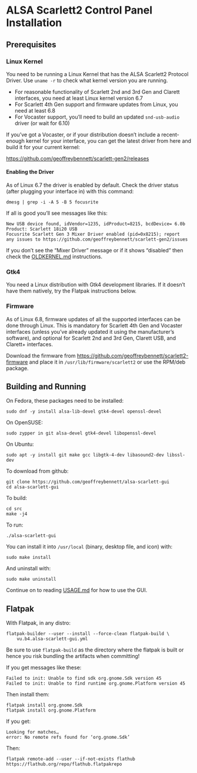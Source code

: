 # ALSA Scarlett2 Control Panel Installation

## Prerequisites

### Linux Kernel

You need to be running a Linux Kernel that has the ALSA Scarlett2
Protocol Driver. Use `uname -r` to check what kernel version you are
running.

- For reasonable functionality of Scarlett 2nd and 3rd Gen and Clarett
  interfaces, you need at least Linux kernel version 6.7
- For Scarlett 4th Gen support and firmware updates from Linux, you
  need at least 6.8
- For Vocaster support, you’ll need to build an updated
  `snd-usb-audio` driver (or wait for 6.10)

If you’ve got a Vocaster, or if your distribution doesn’t include a
recent-enough kernel for your interface, you can get the latest driver
from here and build it for your current kernel:

https://github.com/geoffreybennett/scarlett-gen2/releases

#### Enabling the Driver

As of Linux 6.7 the driver is enabled by default. Check the driver
status (after plugging your interface in) with this command:

```
dmesg | grep -i -A 5 -B 5 focusrite
```

If all is good you’ll see messages like this:

```
New USB device found, idVendor=1235, idProduct=8215, bcdDevice= 6.0b
Product: Scarlett 18i20 USB
Focusrite Scarlett Gen 3 Mixer Driver enabled (pid=0x8215); report
any issues to https://github.com/geoffreybennett/scarlett-gen2/issues
```

If you don’t see the “Mixer Driver” message or if it shows “disabled”
then check the [OLDKERNEL.md](OLDKERNEL.md) instructions.

### Gtk4

You need a Linux distribution with Gtk4 development libraries. If it
doesn’t have them natively, try the Flatpak instructions below.

### Firmware

As of Linux 6.8, firmware updates of all the supported interfaces can
be done through Linux. This is mandatory for Scarlett 4th Gen and
Vocaster interfaces (unless you’ve already updated it using the
manufacturer’s software), and optional for Scarlett 2nd and 3rd Gen,
Clarett USB, and Clarett+ interfaces.

Download the firmware from
https://github.com/geoffreybennett/scarlett2-firmware and place it in
`/usr/lib/firmware/scarlett2` or use the RPM/deb package.

## Building and Running

On Fedora, these packages need to be installed:

```
sudo dnf -y install alsa-lib-devel gtk4-devel openssl-devel
```

On OpenSUSE:

```
sudo zypper in git alsa-devel gtk4-devel libopenssl-devel
```

On Ubuntu:

```
sudo apt -y install git make gcc libgtk-4-dev libasound2-dev libssl-dev
```

To download from github:

```
git clone https://github.com/geoffreybennett/alsa-scarlett-gui
cd alsa-scarlett-gui
```

To build:

```
cd src
make -j4
```

To run:

```
./alsa-scarlett-gui
```

You can install it into `/usr/local` (binary, desktop file, and icon)
with:

```
sudo make install
```

And uninstall with:

```
sudo make uninstall
```

Continue on to reading [USAGE.md](USAGE.md) for how to use the GUI.

## Flatpak

With Flatpak, in any distro:

```
flatpak-builder --user --install --force-clean flatpak-build \
    vu.b4.alsa-scarlett-gui.yml
```

Be sure to use `flatpak-build` as the directory where the flatpak is
built or hence you risk bundling the artifacts when committing!

If you get messages like these:

```
Failed to init: Unable to find sdk org.gnome.Sdk version 45
Failed to init: Unable to find runtime org.gnome.Platform version 45
```

Then install them:

```
flatpak install org.gnome.Sdk
flatpak install org.gnome.Platform
```

If you get:

```
Looking for matches…
error: No remote refs found for ‘org.gnome.Sdk’
```

Then:

```
flatpak remote-add --user --if-not-exists flathub https://flathub.org/repo/flathub.flatpakrepo
```
